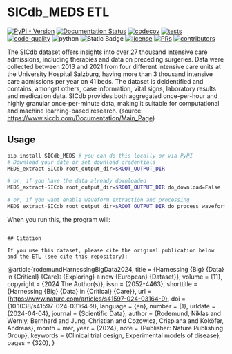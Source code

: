 # SICdb_MEDS ETL

[![PyPI - Version](https://img.shields.io/pypi/v/SICdb_MEDS)](https://pypi.org/project/SICdb_MEDS/)
[![Documentation Status](https://readthedocs.org/projects/SICdb_MEDS/badge/?version=latest)](https://SICdb_MEDS.readthedocs.io/en/latest/?badge=latest)
[![codecov](https://codecov.io/gh/rvandewater/SICdb_MEDS/graph/badge.svg?token=E7H6HKZV3O)](https://codecov.io/gh/rvandewater/SICdb_MEDS)
[![tests](https://github.com/rvandewater/SICdb_MEDS/actions/workflows/tests.yaml/badge.svg)](https://github.com/rvandewater/SICdb_MEDS/actions/workflows/tests.yml)
[![code-quality](https://github.com/rvandewater/SICdb_MEDS/actions/workflows/code-quality-main.yaml/badge.svg)](https://github.com/rvandewater/SICdb_MEDS/actions/workflows/code-quality-main.yaml)
![python](https://img.shields.io/badge/-Python_3.12-blue?logo=python&logoColor=white)
![Static Badge](https://img.shields.io/badge/MEDS-0.3.3-blue)
[![license](https://img.shields.io/badge/License-MIT-green.svg?labelColor=gray)](https://github.com/rvandewater/SICdb_MEDS#license)
[![PRs](https://img.shields.io/badge/PRs-welcome-brightgreen.svg)](https://github.com/rvandewater/SICdb_MEDS/pulls)
[![contributors](https://img.shields.io/github/contributors/rvandewater/SICdb_MEDS.svg)](https://github.com/rvandewater/SICdb_MEDS/graphs/contributors)

The SICdb dataset offers insights into over 27 thousand intensive care admissions, including therapies and data on
preceding surgeries. Data were collected between 2013 and 2021 from four different intensive care units at the
University Hospital Salzburg, having more than 3 thousand intensive care admissions per year on 41 beds. The dataset is
deidentified and contains, amongst others, case information, vital signs, laboratory results and medication data. SICdb
provides both aggregated once-per-hour and highly granular once-per-minute data, making it suitable for computational
and machine learning-based research. (source: https://www.sicdb.com/Documentation/Main_Page)

## Usage

```bash
pip install SICdb_MEDS # you can do this locally or via PyPI
# Download your data or set download credentials
MEDS_extract-SICdb root_output_dir=$ROOT_OUTPUT_DIR

# or, if you have the data already downloaded
MEDS_extract-SICdb root_output_dir=$ROOT_OUTPUT_DIR do_download=False

# or, if you want enable waveform extraction and processing
MEDS_extract-SICdb root_output_dir=$ROOT_OUTPUT_DIR do_process_waveform=True
```

When you run this, the program will:

```

## Citation

If you use this dataset, please cite the original publication below and the ETL (see cite this repository):

```

@article{rodemundHarnessingBigData2024,
title = {Harnessing {Big} {Data} in {Critical} {Care}: {Exploring} a new {European} {Dataset}},
volume = {11},
copyright = {2024 The Author(s)},
issn = {2052-4463},
shorttitle = {Harnessing {Big} {Data} in {Critical} {Care}},
url = {https://www.nature.com/articles/s41597-024-03164-9},
doi = {10.1038/s41597-024-03164-9},
language = {en},
number = {1},
urldate = {2024-04-04},
journal = {Scientific Data},
author = {Rodemund, Niklas and Wernly, Bernhard and Jung, Christian and Cozowicz, Crispiana and Koköfer, Andreas},
month = mar,
year = {2024},
note = {Publisher: Nature Publishing Group},
keywords = {Clinical trial design, Experimental models of disease},
pages = {320},
}

```
